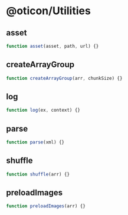 # @oticon/Utilities

## asset
```javascript
function asset(asset, path, url) {}
```

## createArrayGroup
```javascript
function createArrayGroup(arr, chunkSize) {}
```

## log
```javascript
function log(ex, context) {}
```

## parse
```javascript
function parse(xml) {}
```

## shuffle
```javascript
function shuffle(arr) {}
```

## preloadImages
```javascript
function preloadImages(arr) {}
```
